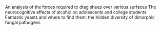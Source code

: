
An analysis of the forces required to drag sheep over various surfaces
The neurocognitive effects of alcohol on adolescents and college students
Fantastic yeasts and where to find them: the hidden diversity of dimorphic fungal pathogens

